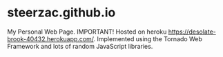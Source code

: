 # steerzac.github.io
My Personal Web Page. 
IMPORTANT! Hosted on heroku https://desolate-brook-40432.herokuapp.com/.
Implemented using the Tornado Web Framework and lots of random JavaScript libraries.
